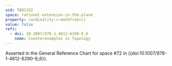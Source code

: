 ```yaml
---
uid: T001332
space: rational-extension-in-the-plane
property: cardinality-<-mathfrak(c)
value: false
refs:
  - doi: 10.1007/978-1-4612-6290-9_6
    name: Counterexamples in Topology
---
```

Asserted in the General Reference Chart for space #72 in
{{doi:10.1007/978-1-4612-6290-9_6}}.
